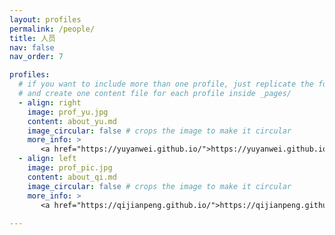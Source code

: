 ```yaml
---
layout: profiles
permalink: /people/
title: 人员
nav: false
nav_order: 7

profiles:
  # if you want to include more than one profile, just replicate the following block
  # and create one content file for each profile inside _pages/
  - align: right
    image: prof_yu.jpg
    content: about_yu.md
    image_circular: false # crops the image to make it circular
    more_info: >
       <a href="https://yuyanwei.github.io/">https://yuyanwei.github.io/</a>
  - align: left
    image: prof_pic.jpg
    content: about_qi.md
    image_circular: false # crops the image to make it circular
    more_info: >
       <a href="https://qijianpeng.github.io/">https://qijianpeng.github.io/</a>
      
---
```


